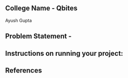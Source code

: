 ## College Name - Qbites
Ayush Gupta


## Problem Statement -


## Instructions on running your project:


## References
